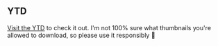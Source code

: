## YTD

[Visit the YTD](https://robingranqvist.github.io/ytd/) to check it out.
I'm not 100% sure what thumbnails you're allowed to download, so please use it responsibly 👋

